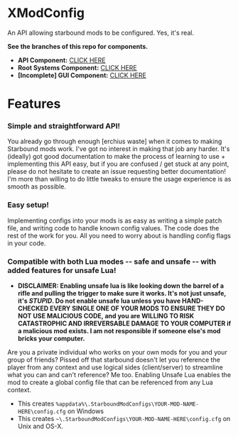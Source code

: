 # XModConfig
An API allowing starbound mods to be configured. Yes, it's real.

**See the branches of this repo for components.**
- **API Component:** [CLICK HERE](https://github.com/XanTheDragon/XModConfig/tree/API)
- **Root Systems Component:** [CLICK HERE](https://github.com/XanTheDragon/XModConfig/tree/RootSys)
- **[Incomplete] GUI Component:** [CLICK HERE](https://github.com/XanTheDragon/XModConfig/tree/Interface)

# Features

### Simple and straightforward API!
You already go through enough [erchius waste] when it comes to making Starbound mods work. I've got no interest in making that job any harder. It's (ideally) got good documentation to make the process of learning to use + implementing this API easy, but if you are confused / get stuck at any point, please do not hesitate to create an issue requesting better documentation! I'm more than willing to do little tweaks to ensure the usage experience is as smooth as possible.

### Easy setup!
Implementing configs into your mods is as easy as writing a simple patch file, and writing code to handle known config values. The code does the rest of the work for you. All you need to worry about is handling config flags in your code.

### Compatible with both Lua modes -- safe and unsafe -- with added features for unsafe Lua!
* **DISCLAIMER: Enabling unsafe lua is like looking down the barrel of a rifle and pulling the trigger to make sure it works. It's not just unsafe, it's *STUPID*. Do not enable unsafe lua unless you have HAND-CHECKED EVERY SINGLE ONE OF YOUR MODS TO ENSURE THEY DO NOT USE MALICIOUS CODE, and you are WILLING TO RISK CATASTROPHIC AND IRREVERSABLE DAMAGE TO YOUR COMPUTER if a malicious mod exists. I am not responsible if someone else's mod bricks your computer.**

Are you a private individual who works on your own mods for you and your group of friends? Pissed off that starbound doesn't let you reference the player from any context and use logical sides (client/server) to streamline what you can and can't reference? Me too. Enabling Unsafe Lua enables the mod to create a global config file that can be referenced from any Lua context.
 - This creates `%appdata%\.StarboundModConfigs\YOUR-MOD-NAME-HERE\config.cfg` on Windows
 - This creates `~\.StarboundModConfigs\YOUR-MOD-NAME-HERE\config.cfg` on Unix and OS-X.
